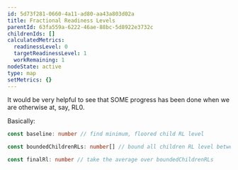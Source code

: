 ```yaml
---
id: 5d73f281-0660-4a11-ad80-aa43a803d02a
title: Fractional Readiness Levels
parentId: 63fa559a-6222-46ae-88bc-5d8922e3732c
childrenIds: []
calculatedMetrics:
  readinessLevel: 0
  targetReadinessLevel: 1
  workRemaining: 1
nodeState: active
type: map
setMetrics: {}
---
```

It would be very helpful to see that SOME progress has been done when we are otherwise at, say, RL0. 

Basically:

```typescript
const baseline: number // find minimum, floored child RL level

const boundedChildrenRLs: number[] // bound all children RL level between [baseline, baseline + 1]

const finalRl: number // take the average over boundedChildrenRLs
```